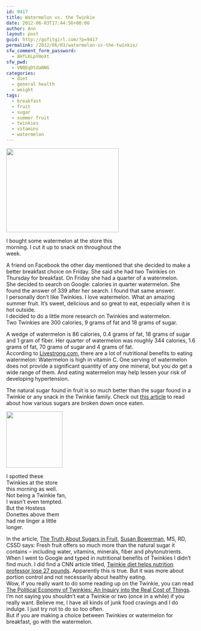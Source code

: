 ```yaml
---
id: 9417
title: Watermelon vs. the Twinkie
date: 2012-06-03T17:44:56+00:00
author: Ann
layout: post
guid: http://gofitgirl.com/?p=9417
permalink: /2012/06/03/watermelon-vs-the-twinkie/
sfw_comment_form_password:
  - 8HfLKLpYHoXt
sfw_pwd:
  - VNQEqDtdaNNG
categories:
  - diet
  - general health
  - weight
tags:
  - breakfast
  - fruit
  - sugar
  - summer fruit
  - twinkies
  - vitamins
  - watermelon
---
```

<div id="attachment_9418" style="width: 310px" class="wp-caption alignleft">
  <a href="http://gofitgirl.com/?attachment_id=9418" rel="attachment wp-att-9418"><img class="size-medium wp-image-9418" title="watermelon" src="http://gofitgirl.com/wp-content/uploads/2012/06/watermelon-300x224.jpg" alt="" width="300" height="224" /></a>
  
  <p class="wp-caption-text">
    I bought some watermelon at the store this morning. I cut it up to snack on throughout the week.
  </p>
</div>

  
A friend on Facebook the other day mentioned that she decided to make a better breakfast choice on Friday. She said she had two Twinkies on Thursday for breakfast. On Friday she had a quarter of a watermelon.  
She decided to search on Google: calories in quarter watermelon. She found the answer of 339 after her search. I found that same answer.  
I personally don&#8217;t like Twinkies. I love watermelon. What an amazing summer fruit. It&#8217;s sweet, delicious and so great to eat, especially when it is hot outside.  
I decided to do a little more research on Twinkies and watermelon.  
Two Twinkies are 300 calories, 9 grams of fat and 18 grams of sugar.

<div>
  A wedge of watermelon is 86 calories, 0.4 grams of fat, 18 grams of sugar and 1 gram of fiber. Her quarter of watermelon was roughly 344 calories, 1.6 grams of fat, 70 grams of sugar and 4 grams of fat.
</div>

<div>
</div>

<div>
  According to <a href="http://www.livestrong.com/article/409674-watermelon-its-nutritional-benefits/">Livestrong.com</a>, there are a lot of nutritional benefits to eating watermelon: Watermelon is high in vitamin C. One serving of watermelon does not provide a significant quantity of any one mineral, but you do get a wide range of them. And eating watermelon may help lessen your risk of developing hypertension.
</div>

The natural sugar found in fruit is so much better than the sugar found in a Twinkie or any snack in the Twinkie family. Check out [this article](http://www.askdrsears.com/topics/family-nutrition/sugar/sweet-facts-you-should-know-about-sugar) to read about how various sugars are broken down once eaten.  


<div id="attachment_9420" style="width: 160px" class="wp-caption alignright">
  <a href="http://gofitgirl.com/?attachment_id=9420" rel="attachment wp-att-9420"><img class="size-thumbnail wp-image-9420" title="twinkies" src="http://gofitgirl.com/wp-content/uploads/2012/06/twinkies1-150x150.jpg" alt="" width="150" height="150" /></a>
  
  <p class="wp-caption-text">
    I spotted these Twinkies at the store this morning as well. Not being a Twinkie fan, I wasn't even tempted. But the Hostess Donettes above them had me linger a little longer.
  </p>
</div>

  
In the article, [The Truth About Sugars in Fruit](http://www.discovergoodnutrition.com/index.php/2011/02/the-truth-about-sugars-in-fruit/), [Susan Bowerman](http://www.wcn.org/about/bios/bowerman.html), MS, RD, CSSD says: Fresh fruit offers so much more than the natural sugar it contains – including water, vitamins, minerals, fiber and phytonutrients.  
When I went to Google and typed in nutritional benefits of Twinkies I didn&#8217;t find much. I did find a CNN article titled, [Twinkie diet helps nutrition professor lose 27 pounds](http://www.cnn.com/2010/HEALTH/11/08/twinkie.diet.professor/index.html). Apparently this is true. But it was more about portion control and not necessarily about healthy eating.  
Wow, if you really want to do some reading up on the Twinkie, you can read [The Political Economy of Twinkies: An Inquiry into the Real Cost of Things](http://faculty.plattsburgh.edu/richard.robbins/political_economy_of_twinkies.htm).  
I&#8217;m not saying you shouldn&#8217;t eat a Twinkie or two (once in a while) if you really want. Believe me, I have all kinds of junk food cravings and I do indulge. I just try not to do so too often.  
But if you are making a choice between Twinkies or watermelon for breakfast, go with the watermelon.